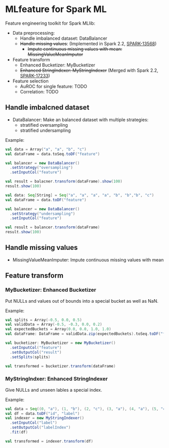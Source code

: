 # MLfeature for Spark ML

Feature engineering toolkit for Spark MLlib:
- Data preprocessing:
  - Handle imbalanced dataset: DataBalancer
  - ~~Handle missing values~~: (Implemented in Spark 2.2, [SPARK-13568](https://github.com/apache/spark/pull/11601))
    - ~~Impute continuous missing values with mean: MissingValueMeanImputor~~
- Feature transform
  - Enhanced Bucketizer: MyBucketizer
  - ~~Enhanced StringIndexer: MyStringIndexer~~ (Merged with Spark 2.2, [SPARK-17233](https://github.com/apache/spark/pull/17233))
- Feature selection
  - AuROC for single feature: TODO
  - Correlation: TODO

## Handle imbalcned dataset

- DataBalancer: Make an balanced dataset with multiple strategies:
  - stratified oversampling
  - stratified undersampling
  
Example:

```scala
val data = Array("a", "a", "b", "c")
val dataFrame = data.toSeq.toDF("feature")

val balancer = new DataBalancer()
  .setStrategy("oversampling")
  .setInputCol("feature")

val result = balacner.transform(dataFrame).show(100)
result.show(100)
```

```scala
val data: Seq[String] = Seq("a", "a", "a", "a", "b", "b","b", "c")
val dataFrame = data.toDF("feature")

val balancer = new DataBalancer()
  .setStrategy("undersampling")
  .setInputCol("feature")

val result = balancer.transform(dataFrame)
result.show(100)
```

## Handle missing values

- MissingValueMeanImputer: Impute continuous missing values with mean

## Feature transform

### MyBucketizer: Enhanced Bucketizer

Put NULLs and values out of bounds into a special bucket as well as NaN.

Example:
```scala
val splits = Array(-0.5, 0.0, 0.5)
val validData = Array(-0.5, -0.3, 0.0, 0.2)
val expectedBuckets = Array(0.0, 0.0, 1.0, 1.0)
val dataFrame: DataFrame = validData.zip(expectedBuckets).toSeq.toDF("feature", "expected")

val bucketizer: MyBucketizer = new MyBucketizer()
  .setInputCol("feature")
  .setOutputCol("result")
  .setSplits(splits)

val transformed = bucketizer.transform(dataFrame)
```

### MyStringIndxer: Enhanced StringIndexer

Give NULLs and unseen lables a special index.

Example:
```scala
val data = Seq((0, "a"), (1, "b"), (2, "c"), (3, "a"), (4, "a"), (5, "c"))
val df = data.toDF("id", "label")
val indexer = new MyStringIndexer()
  .setInputCol("label")
  .setOutputCol("labelIndex")
  .fit(df)

val transformed = indexer.transform(df)
```
